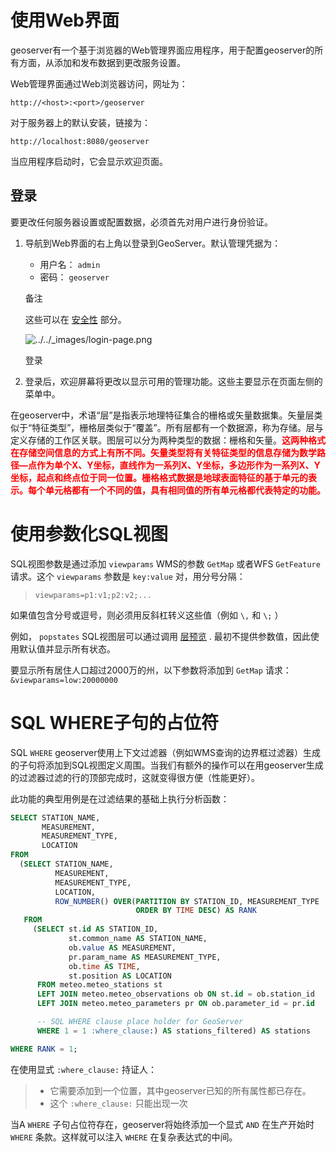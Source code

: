 # 使用Web界面

geoserver有一个基于浏览器的Web管理界面应用程序，用于配置geoserver的所有方面，从添加和发布数据到更改服务设置。

Web管理界面通过Web浏览器访问，网址为：

```
http://<host>:<port>/geoserver
```

对于服务器上的默认安装，链接为：

```
http://localhost:8080/geoserver
```

当应用程序启动时，它会显示欢迎页面。

## 登录

要更改任何服务器设置或配置数据，必须首先对用户进行身份验证。

1. 导航到Web界面的右上角以登录到GeoServer。默认管理凭据为：

   - 用户名： `admin`
   - 密码： `geoserver`

   备注

    

   这些可以在 [安全性](https://www.osgeo.cn/geoserver-user-manual/security/index.html#security) 部分。

   ![../../_images/login-page.png](https://learnone.oss-cn-beijing.aliyuncs.com/pic/202311071256196.png)

   登录

2. 登录后，欢迎屏幕将更改以显示可用的管理功能。这些主要显示在页面左侧的菜单中。

在geoserver中，术语“层”是指表示地理特征集合的栅格或矢量数据集。矢量层类似于“特征类型”，栅格层类似于“覆盖”。所有层都有一个数据源，称为存储。层与定义存储的工作区关联。图层可以分为两种类型的数据：栅格和矢量。<span style='color:red'>**这两种格式在存储空间信息的方式上有所不同。矢量类型将有关特征类型的信息存储为数学路径—点作为单个X、Y坐标，直线作为一系列X、Y坐标，多边形作为一系列X、Y坐标，起点和终点位于同一位置。栅格格式数据是地球表面特征的基于单元的表示。每个单元格都有一个不同的值，具有相同值的所有单元格都代表特定的功能。**</span>

# 使用参数化SQL视图

SQL视图参数是通过添加 `viewparams` WMS的参数 `GetMap` 或者WFS `GetFeature` 请求。这个 `viewparams` 参数是 `key:value` 对，用分号分隔：

> ```
> viewparams=p1:v1;p2:v2;...
> ```

如果值包含分号或逗号，则必须用反斜杠转义这些值（例如 `\,` 和 `\;` ）

例如， `popstates` SQL视图层可以通过调用 [层预览](https://www.osgeo.cn/geoserver-user-manual/data/webadmin/layerpreview.html#layerpreview) . 最初不提供参数值，因此使用默认值并显示所有状态。

要显示所有居住人口超过2000万的州，以下参数将添加到 `GetMap` 请求： `&viewparams=low:20000000`

# SQL WHERE子句的占位符

SQL `WHERE` geoserver使用上下文过滤器（例如WMS查询的边界框过滤器）生成的子句将添加到SQL视图定义周围。当我们有额外的操作可以在用geoserver生成的过滤器过滤的行的顶部完成时，这就变得很方便（性能更好）。

此功能的典型用例是在过滤结果的基础上执行分析函数：

```sql
SELECT STATION_NAME,
       MEASUREMENT,
       MEASUREMENT_TYPE,
       LOCATION
FROM
  (SELECT STATION_NAME,
          MEASUREMENT,
          MEASUREMENT_TYPE,
          LOCATION,
          ROW_NUMBER() OVER(PARTITION BY STATION_ID, MEASUREMENT_TYPE
                            ORDER BY TIME DESC) AS RANK
   FROM
     (SELECT st.id AS STATION_ID,
             st.common_name AS STATION_NAME,
             ob.value AS MEASUREMENT,
             pr.param_name AS MEASUREMENT_TYPE,
             ob.time AS TIME,
             st.position AS LOCATION
      FROM meteo.meteo_stations st
      LEFT JOIN meteo.meteo_observations ob ON st.id = ob.station_id
      LEFT JOIN meteo.meteo_parameters pr ON ob.parameter_id = pr.id

      -- SQL WHERE clause place holder for GeoServer
      WHERE 1 = 1 :where_clause:) AS stations_filtered) AS stations

WHERE RANK = 1;
```

在使用显式 `:where_clause:` 持证人：

> - 它需要添加到一个位置，其中geoserver已知的所有属性都已存在。
> - 这个 `:where_clause:` 只能出现一次

当A `WHERE` 子句占位符存在，geoserver将始终添加一个显式 `AND` 在生产开始时 `WHERE` 条款。这样就可以注入 `WHERE` 在复杂表达式的中间。
